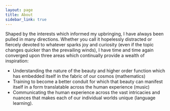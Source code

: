 ```yaml
---
layout: page
title: About
sidebar_link: true
---
```

	

Shaped by the interests which informed my upbringing, I have always been pulled in many directions. Whether you call it hopelessly distracted or fiercely devoted to whatever sparks joy and curiosity (even if the topic changes quicker than the prevailing winds), I have time and time again converged upon three areas which continually provide a wealth of inspiration:

- Understanding the nature of the beauty and higher order function which has embedded itself in the fabric of our cosmos (mathematics)
- Training to become a better conduit for which that beauty can manifest itself in a form translatable across the human experience (music)
- Communicating the human experience across the vast intricacies and nuances that makes each of our individual worlds unique (language learning).


